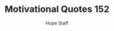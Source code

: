 ---
image: /assets/img/mq/mq_152_warren.png
title: Motivational Quotes 152
categories:
  - Motivational Quotes
author: Hope Staff
notes: Motivational Quotes 152
embed: >-
  EMBED_GOES_HERE
transcript: >-
  SOME LINES OF TEXT START HERE
---